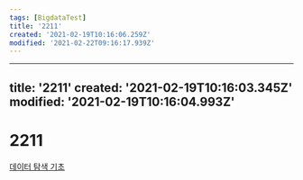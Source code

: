 ```yaml
---
tags: [BigdataTest]
title: '2211'
created: '2021-02-19T10:16:06.259Z'
modified: '2021-02-22T09:16:17.939Z'
---
```


---
title: '2211'
created: '2021-02-19T10:16:03.345Z'
modified: '2021-02-19T10:16:04.993Z'
---

# 2211
[데이터 탐색 기초](./2210.md)

